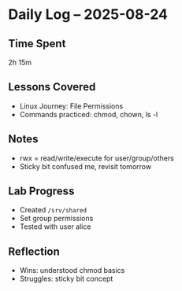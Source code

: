 # Daily Log – 2025-08-24

## Time Spent
2h 15m

## Lessons Covered
- Linux Journey: File Permissions
- Commands practiced: chmod, chown, ls -l

## Notes
- rwx = read/write/execute for user/group/others
- Sticky bit confused me, revisit tomorrow

## Lab Progress
- Created `/srv/shared`
- Set group permissions
- Tested with user alice

## Reflection
- Wins: understood chmod basics
- Struggles: sticky bit concept
